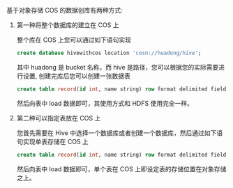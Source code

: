 基于对象存储 COS 的数据创库有两种方式:

1. 第一种将整个数据库的建立在 COS 上

    整个库在 COS 上您可以通过如下语句实现
    
    ``` sql
    create database hivewithcos location 'cosn://huadong/hive';
    ```

    其中 huadong 是 bucket 名称，而 hive 是路径，您可以根据您的实际需要进行设置, 创建完库后您可以创建一张数据表

    ``` sql
    create table record(id int, name string) row format delimited fields terminated by ',' stored as textfile;
    ```

    然后向表中 load 数据即可，其使用方式和 HDFS 使用完全一样。

2. 第二种可以指定表放在 COS 上

    您首先需要在 Hive 中选择一个数据库或者创建一个数据库，然后通过如下语句实现单表存储在 COS 上

    ``` sql
    create table record(id int, name string) row format delimited fields terminated by ',' stored as textfile location 'cosn://huadong/hive/cos';
    ```

    然后向表中 load 数据即可，单个表在 COS 上即设定表的存储位置在对象存储之上。
